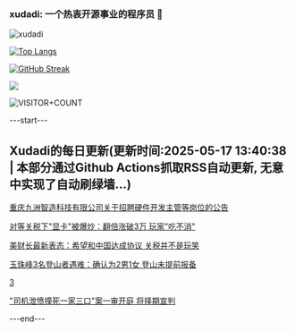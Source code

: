 ### xudadi: 一个热衷开源事业的程序员 👋

![xudadi](https://github-readme-stats-git-masterorgs-github-readme-stats-team.vercel.app/api?username=xudadi)

[![Top Langs](https://github-readme-stats.vercel.app/api/top-langs/?username=xudadi)](https://github.com/anuraghazra/github-readme-stats)

[![GitHub Streak](https://streak-stats.demolab.com?user=xudadi&locale=zh_Hans)](https://git.io/streak-stats)

![](https://raw.githubusercontent.com/xudadi/xudadi/main/assets/github-contribution-grid-snake.svg)

![VISITOR+COUNT](https://komarev.com/ghpvc/?username=xudadi&label=VISITOR+COUNT)


---start---

## Xudadi的每日更新(更新时间:2025-05-17 13:40:38 | 本部分通过Github Actions抓取RSS自动更新, 无意中实现了自动刷绿墙...)

[重庆九洲智造科技有限公司关于招聘硬件开发主管等岗位的公告](https://www.gongkaoleida.com/article/2361070)

[对等关税下"显卡"被爆炒：翻倍涨破3万 玩家"吃不消"](https://m.163.com/news/article/JT6N8L9J0512D3VJ.html)

[美财长最新表态：希望和中国达成协议 关税并不是玩笑](https://m.163.com/news/article/JT6LN0N80001899O.html)

[玉珠峰3名登山者遇难：确认为2男1女 登山未提前报备](https://m.163.com/news/article/JT6JCU8R051492T3.html)

[3](https://m.163.com/touch/news/sub/domestic)

["司机泄愤撞死一家三口"案一审开庭 将择期宣判](https://m.163.com/news/article/JT6INHH40534A4SC.html)

---end---
